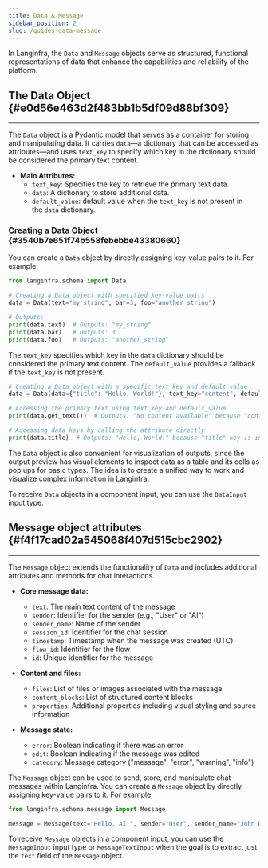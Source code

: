 ```yaml
---
title: Data & Message
sidebar_position: 2
slug: /guides-data-message
---
```




In Langinfra, the `Data` and `Message` objects serve as structured, functional representations of data that enhance the capabilities and reliability of the platform.


## The Data Object {#e0d56e463d2f483bb1b5df09d88bf309}


---


The `Data` object is a Pydantic model that serves as a container for storing and manipulating data. It carries `data`—a dictionary that can be accessed as attributes—and uses `text_key` to specify which key in the dictionary should be considered the primary text content.


- **Main Attributes:**
	- `text_key`: Specifies the key to retrieve the primary text data.
	- `data`: A dictionary to store additional data.
	- `default_value`:  default value when the `text_key` is not present in the `data` dictionary.

### Creating a Data Object {#3540b7e651f74b558febebbe43380660}


You can create a `Data` object by directly assigning key-value pairs to it. For example:


```python
from langinfra.schema import Data

# Creating a Data object with specified key-value pairs
data = Data(text="my_string", bar=3, foo="another_string")

# Outputs:
print(data.text)  # Outputs: "my_string"
print(data.bar)   # Outputs: 3
print(data.foo)   # Outputs: "another_string"
```


The `text_key` specifies which key in the `data` dictionary should be considered the primary text content. The `default_value` provides a fallback if the `text_key` is not present.


```python
# Creating a Data object with a specific text_key and default_value
data = Data(data={"title": "Hello, World!"}, text_key="content", default_value="No content available")

# Accessing the primary text using text_key and default_value
print(data.get_text())  # Outputs: "No content available" because "content" key is not in the data dictionary

# Accessing data keys by calling the attribute directly
print(data.title)  # Outputs: "Hello, World!" because "title" key is in the data dictionary
```


The `Data` object is also convenient for visualization of outputs, since the output preview has visual elements to inspect data as a table and its cells as pop ups for basic types. The idea is to create a unified way to work and visualize complex information in Langinfra.


To receive `Data` objects in a component input, you can use the `DataInput` input type.


## Message object attributes {#f4f17cad02a545068f407d515cbc2902}


---


The `Message` object extends the functionality of `Data` and includes additional attributes and methods for chat interactions.


- **Core message data:**
  - `text`: The main text content of the message
  - `sender`: Identifier for the sender (e.g., "User" or "AI")
  - `sender_name`: Name of the sender
  - `session_id`: Identifier for the chat session
  - `timestamp`: Timestamp when the message was created (UTC)
  - `flow_id`: Identifier for the flow
  - `id`: Unique identifier for the message

- **Content and files:**
  - `files`: List of files or images associated with the message
  - `content_blocks`: List of structured content blocks
  - `properties`: Additional properties including visual styling and source information

- **Message state:**
  - `error`: Boolean indicating if there was an error
  - `edit`: Boolean indicating if the message was edited
  - `category`: Message category ("message", "error", "warning", "info")

The `Message` object can be used to send, store, and manipulate chat messages within Langinfra. You can create a `Message` object by directly assigning key-value pairs to it. For example:


```python
from langinfra.schema.message import Message

message = Message(text="Hello, AI!", sender="User", sender_name="John Doe")
```


To receive `Message` objects in a component input, you can use the `MessageInput` input type or `MessageTextInput` when the goal is to extract just the `text` field of the `Message` object.

